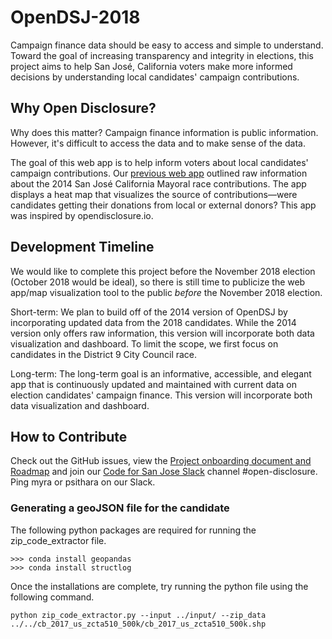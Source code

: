 # OpenDSJ-2018
Campaign finance data should be easy to access and simple to understand. Toward the goal of increasing transparency and integrity in elections, this project aims to help San José, California voters make more informed decisions by understanding local candidates' campaign contributions.

## Why Open Disclosure?
Why does this matter? Campaign finance information is public information. However, it's difficult to access the data and to make sense of the data.  

The goal of this web app is to help inform voters about local candidates' campaign contributions. Our [previous web app](https://github.com/codeforsanjose/OpenDSJ/) outlined raw information about the 2014 San José California Mayoral race contributions. The app displays a heat map that visualizes the source of contributions—were candidates getting their donations from local or external donors? This app was inspired by opendisclosure.io. 

## Development Timeline
We would like to complete this project before the November 2018 election (October 2018 would be ideal), so there is still time to publicize the web app/map visualization tool to the public *before* the November 2018 election.

Short-term: We plan to build off of the 2014 version of OpenDSJ by incorporating updated data from the 2018 candidates. While the 2014 version only offers raw information, this version will incorporate both data visualization and dashboard. To limit the scope, we first focus on candidates in the District 9 City Council race.

Long-term: The long-term goal is an informative, accessible, and elegant app that is continuously updated and maintained with current data on election candidates' campaign finance. This version will incorporate both data visualization and dashboard. 

## How to Contribute
Check out the GitHub issues, view the [Project onboarding document and Roadmap](https://docs.google.com/document/d/1MqNJvUsFl7uOKNnHXM6VDQi0RmF-bKhCz9fZYq1ROm4/edit?usp=sharing) and join our [Code for San Jose Slack](https://slackin-c4sj.herokuapp.com/) channel #open-disclosure. Ping myra or psithara on our Slack. 


### Generating a geoJSON file for the candidate
The following python packages are required for running the zip_code_extractor file.
```
>>> conda install geopandas
>>> conda install structlog
```
Once the installations are complete, try running the python file using the following command.
```
python zip_code_extractor.py --input ../input/ --zip_data ../../cb_2017_us_zcta510_500k/cb_2017_us_zcta510_500k.shp
```
